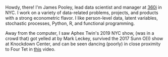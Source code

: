 Howdy, there! I'm James Pooley, lead data scientist and manager at [360i](https://360i.com/capabilities/analytics/) in NYC. I work on a variety of
data-related problems, projects, and products with a strong econometric flavor. I like person-level data, latent variables, stochastic processes, Python, R, and functional programming.

Away from the computer, I saw Aphex Twin's 2019 NYC show, (was in a crowd
that) got yelled at by Mark Leckey, survived
the 2017 Sunn O))) show at Knockdown Center, and can
be seen dancing (poorly) in close proximity to
Four Tet in [this](https://www.youtube.com/watch?v=yWstd3jDZIs) video.

